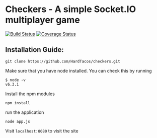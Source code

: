 Checkers - A simple Socket.IO multiplayer game
===========================

[![Build Status](https://travis-ci.org/NodeRedis/node_redis.svg?branch=master)](https://travis-ci.org/NodeRedis/node_redis)
[![Coverage Status](https://travis-ci.org/HardTacos/checkers/builds/152435239)](https://travis-ci.org/HardTacos/checkers.svg?branch=master)

## Installation Guide:

	git clone https://github.com/HardTacos/checkers.git
	
Make sure that you have node installed. You can check this by running
	
	
	$ node -v
	v6.3.1
	
	
Install the npm modules
	
    npm install
	
run the application
	
	node app.js
	
Visit `localhost:8080` to visit the site
	
